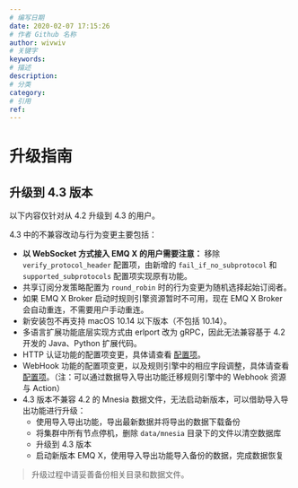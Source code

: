 ```yaml
---
# 编写日期
date: 2020-02-07 17:15:26
# 作者 Github 名称
author: wivwiv
# 关键字
keywords:
# 描述
description:
# 分类
category:
# 引用
ref:
---
```


# 升级指南

## 升级到 4.3 版本

以下内容仅针对从 4.2 升级到 4.3 的用户。

4.3 中的不兼容改动与行为变更主要包括：

- **以 WebSocket 方式接入 EMQ X 的用户需要注意：** 移除 `verify_protocol_header` 配置项，由新增的 `fail_if_no_subprotocol` 和 `supported_subprotocols` 配置项实现原有功能。
- 共享订阅分发策略配置为 `round_robin` 时的行为变更为随机选择起始订阅者。
- 如果 EMQ X Broker 启动时规则引擎资源暂时不可用，现在 EMQ X Broker 会自动重连，不需要用户手动重连。
- 新安装包不再支持 macOS 10.14 以下版本（不包括 10.14）。
- 多语言扩展功能底层实现方式由 erlport 改为 gRPC，因此无法兼容基于 4.2 开发的 Java、Python 扩展代码。
- HTTP 认证功能的配置项变更，具体请查看 [配置项](../configuration/configuration.md)。
- WebHook 功能的配置项变更，以及规则引擎中的相应字段调整，具体请查看 [配置项](../configuration/configuration.md)。（注：可以通过数据导入导出功能迁移规则引擎中的 Webhook 资源与 Action）
- 4.3 版本不兼容 4.2 的 Mnesia 数据文件，无法启动新版本，可以借助导入导出功能进行升级：
  - 使用导入导出功能，导出最新数据并将导出的数据下载备份
  - 将集群中所有节点停机，删除 `data/mnesia` 目录下的文件以清空数据库
  - 升级到 4.3 版本
  - 启动新版本 EMQ X，使用导入导出功能导入备份的数据，完成数据恢复
  
> 升级过程中请妥善备份相关目录和数据文件。
